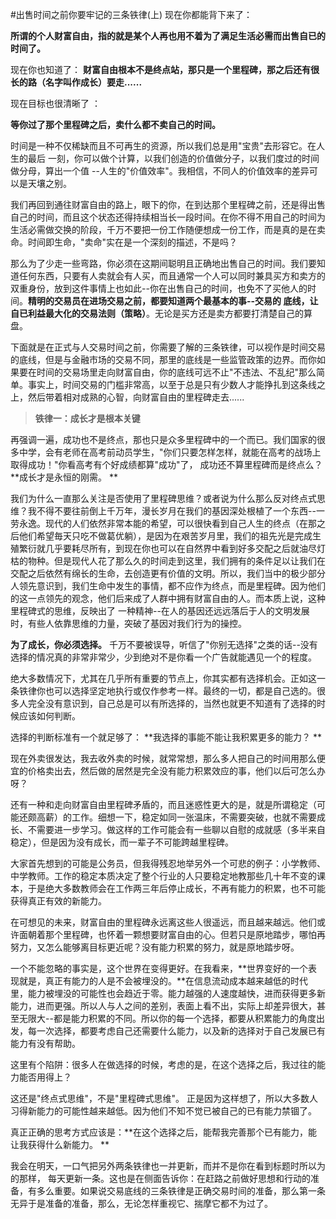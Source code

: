 #出售时间之前你要牢记的三条铁律(上) 
现在你都能背下来了： 

**所谓的个人财富自由，指的就是某个人再也用不着为了满足生活必需而出售自已的时间了。** 

现在你也知道了： 
**财富自由根本不是终点站，那只是一个里程碑，那之后还有很长的路（名字叫作成长）要走......**

现在目标也很清晰了 ： 

**等你过了那个里程碑之后，卖什么都不卖自己的时间。** 

时间是一种不仅稀缺而且不可再生的资源，所以我们总是用"宝贵"去形容它。在人生的最后 一刻，你可以做个计算，以我们创造的价值做分子，以我们度过的时间做分母，算出一个值 --人生的"价值效率"。我相信，不同人的价值效率的差异可以是天壤之别。 

我们再回到通往财富自由的路上，眼下的你，在到达那个里程碑之前，还是得出售自己的时间，而且这个状态还得持续相当长一段时间。在你不得不用自己的时间为生活必需做交换的阶段，千万不要把一份工作随便想成一份工作，而是真的是在卖命。时间即生命，"卖命"实在是一个深刻的描述，不是吗？ 

那么为了少走一些弯路，你必须在这期间聪明且正确地出售自己的时间。我们要知道任何东西，只要有人卖就会有人买，而且通常一个人可以同时兼具买方和卖方的双重身份，放到这件事情上也如此--你在出售自己的时间，也免不了买他人的时间。**精明的交易员在进场交易之前，都要知道两个最基本的事--交易的 底线，让自已利益最大化的交易法则（策略）**。无论是买方还是卖方都要打清楚自己的算盘。

下面就是在正式与人交易时间之前，你需要了解的三条铁律，可以视作是时间交易的底线，但是与金融市场的交易不同，那里的底线是一些监管政策的边界。而你如果要在时间的交易场里走向财富自由，你的底线可远不止"不违法、不乱纪"那么简单。事实上，时间交易的门槛非常高，以至于总是只有少数人才能挣扎到这条线之上，然后带着相对成熟的心智，向财富自由的里程碑走去...... 

>**铁律一：成长才是根本关键**
 
再强调一遍，成功也不是终点，那也只是众多里程碑中的一个而已。我们国家的很多中学，会有老师在高考前动员学生，"你们只要怎样怎样，就能在高考的战场上取得成功！"你看高考有个好成绩都算"成功"了， 成功还不算里程碑而是终点么？**成长才是永恒的刚需。 **

我们为什么一直那么关注是否使用了里程碑思维？或者说为什么那么反对终点式思维？我不得不要往前倒上千万年，漫长岁月在我们的基因深处根植了一个东西--一劳永逸。现代的人们依然非常本能的希望，可以很快看到自己人生的终点（在那之后他们希望毎天只吃不做葛优躺），是因为在艰苦岁月里，我们的祖先光是完成生殖繁衍就几乎要耗尽所有，到现在你也可以在自然界中看到好多交配之后就油尽灯枯的物种。但是现代人花了那么久的时间走到这里，我们拥有的条件足以让我们在交配之后依然有绵长的生命，去创造更有价值的文明。所以，我们当中的极少部分人领先意识到，我们生命中发生的事情，都不应作为终点，而是里程碑。因为他们的这一点领先的观念，他们后来成了人群中拥有财富自由的人。而本质上说，这种里程碑式的思维，反映出了 一种精神--在人的基因还远远落后于人的文明发展时，有些人依靠思维的力量，突破了基因对我们行为的操控。 

**为了成长，你必须选择。**
千万不要被误导，听信了"你别无选择"之类的话--没有选择的情况真的非常非常少，少到绝对不是你看一个广告就能遇见一个的程度。 

绝大多数情况下，尤其在几乎所有重要的节点上，你其实都有选择机会。正如这一条铁律你也可以选择坚定地执行或仅作参考一样。最终的一切，都是自己选的。很多人完全没有意识到，自己总是可以有所选择的，当然也就更不知道有了选择的时候应该如何判断。 

选择的判断标准有一个就足够了： **我选择的事能不能让我积累更多的能力？ **

现在外卖很发达，我去收外卖的时候，就常常想，那么多人把自己的时间用那么便宜的价格卖出去，然后做的居然是完全没有能力积累效应的事，他们以后可怎么办呀？ 

还有一种和走向财富自由里程碑矛盾的，而且迷惑性更大的是，就是所谓稳定（可能还颇高薪）的工作。细想一下，稳定如同一张温床，不需要突破，也就不需要成长、不需要进一步学习。做这样的工作可能会有一些聊以自慰的成就感（多半来自稳定），但是因为没有成长，而一辈子不可能跨越里程碑。 

大家首先想到的可能是公务员，但我得残忍地举另外一个可悲的例子：小学教师、中学教师。工作的稳定本质决定了整个行业的人只要稳定地教那些几十年不变的课本，于是绝大多数教师会在工作两三年后停止成长，不再有能力的积累，也不可能获得真正有效的新能力。 

在可想见的未来，财富自由的里程碑永远离这些人很遥远，而且越来越远。他们或许面朝着那个里程碑，也怀着一颗想要财富自由的心。但若只是原地踏步，哪怕再努力，又怎么能够离目标更近呢？没有能力积累的努力，就是原地踏步呀。

一个不能忽略的事实是，这个世界在变得更好。在我看来，**世界变好的一个表现就是，真正有能力的人是不会被埋没的。**在信息流动成本越来越低的时代里，能力被埋没的可能性也会趋近于零。能力越强的人速度越快，进而获得更多新能力，进而更强。所以人与人之间的差别，表面上看不出，实际上却差异很大，甚至无限大--都是能力积累的不同。所以你的每一个选择，都要从积累能力的角度出发，每一次选择，都要考虑自己还需要什么能力，以及新的选择对于自己发展已有能力有没有帮助。 

这里有个陷阱：很多人在做选择的时候，考虑的是，在这个选择之后，我过往的能力能否用得上？ 

这还是"终点式思维"，不是"里程碑式思维"。 正是因为这样想了，所以大多数人习得新能力的可能性越来越低。因为他们不知不觉已被自己的已有能力禁锢了。 

真正正确的思考方式应该是：**在这个选择之后，能帮我完善那个已有能力，能让我获得什么新能力。 **

我会在明天，一口气把另外两条铁律也一并更新，而并不是你在看到标题时所以为的那样， 每天更新一条。这也是在侧面告诉你：在赶路之前做好思想和行动的准备，有多么重要。如果说交易底线的三条铁律是正确交易时间的准备，那么第一条无异于是准备的准备，那么，无论怎样重视它、揣摩它都不为过了。